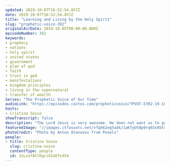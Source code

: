 ```yaml
---
updated: 2019-10-07T16:52:54.857Z
date: 2019-10-07T16:52:54.857Z
title: "Learning and Living by the Holy Spirit"
slug: "prophetic-voice-392"
originalAirDate: 2019-10-05T00:00:00.000Z
episodeNumber: 392
keywords:
- prophecy
- nations
- holy spirit
- united states
- government
- plan of god
- faith
- trust in god
- manifestations
- kingdom principles
- living in the supernatural
- transfer of wealth
Series: "The Prophetic Voice of Our Time"
audioLink: "https://episodes.castos.com/propheticvoice/TPVOT-E392-19-10-05-06-Learning-and-living-by-the-Holy-Spirit.mp3"
hosts:
- Cristina Sosso
showTranscript: false
description: "The Lord Jesus is very awesome. He does not want us to get into a rut. He does not want us to develop a man-made doctrine out of the way He moved in your life or the way He moved through you. He doesn’t want us to develop procedures. He wants us to obey and be led by the Holy Spirit... You know, I am fascinated with the Holy Spirit. I always learn something new. What is happening in Washington D.C. right now is a result of the prophetic words released in that area over this country. One day, the Lord woke me up at about 1:00am and He started showing me…"
featuredImage: "//images.ctfassets.net/vfgh62eq5a4k/1aKTyUtBp9rq93s05tm5Z1/7fa70a4485abe8b93342b5dd214c9a79/branches-daylight-environment-566496.jpg"
photoCredit: "Photo by Anton Atanasov from Pexels"
people:
- title: Cristina Sosso
  slug: cristina-sosso
  contentType: people
  id: 3zLvufAtlKgiiGIaEYs4S4
---
```

